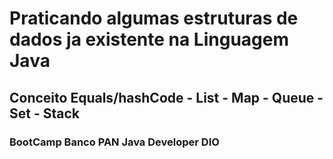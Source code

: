 # Praticando algumas estruturas de dados ja existente na Linguagem Java
## Conceito Equals/hashCode - List - Map - Queue - Set - Stack
### BootCamp Banco PAN Java Developer DIO
